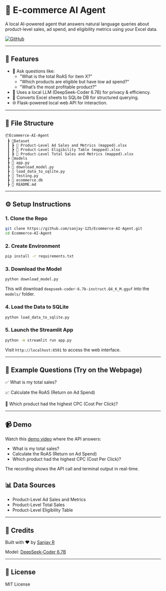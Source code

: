 
# 🛒 E-commerce AI Agent

A local AI-powered agent that answers natural language queries about product-level sales, ad spend, and eligibility metrics using your Excel data.

[![GitHub](https://img.shields.io/badge/Repo-Link-informational?style=flat&logo=github)](https://github.com/sanjay-125/Ecommerce-AI-Agent.git)

---

## 🚀 Features

- 🔎 Ask questions like:
  - "What is the total RoAS for item X?"
  - "Which products are eligible but have low ad spend?"
  - "What’s the most profitable product?"
- 🤖 Uses a local LLM (DeepSeek-Coder 6.7B) for privacy & efficiency.
- 💽 Converts Excel sheets to SQLite DB for structured querying.
- 🌐 Flask-powered local web API for interaction.

---

## 📁 File Structure

```
📦Ecommerce-AI-Agent
 ┣ 📂Dataset
 ┃ ┣ 📄 Product-Level Ad Sales and Metrics (mapped).xlsx
 ┃ ┣ 📄 Product-Level Eligibility Table (mapped).xlsx
 ┃ ┣ 📄 Product-Level Total Sales and Metrics (mapped).xlsx
 ┣ 📂models
 ┣ 📄 app.py
 ┣ 📄 download_model.py
 ┣ 📄 load_data_to_sqlite.py
 ┣ 📄 Testing.py
 ┣ 📄 ecommerce.db
 ┣ 📄 README.md
```

---

## ⚙️ Setup Instructions

### 1. Clone the Repo

```bash
git clone https://github.com/sanjay-125/Ecommerce-AI-Agent.git
cd Ecommerce-AI-Agent
```

### 2. Create Environment

```bash
pip install -r requirements.txt
```

### 3. Download the Model

```bash
python download_model.py
```

This will download `deepseek-coder-6.7b-instruct.Q4_K_M.gguf` into the `models/` folder.

### 4. Load the Data to SQLite

```bash
python load_data_to_sqlite.py
```

### 5. Launch the Streamlit App

```bash
python -m streamlit run app.py
```

Visit `http://localhost:8501` to access the web interface.

---

## 💬 Example Questions (Try on the Webpage)

✅ What is my total sales?

📈 Calculate the RoAS (Return on Ad Spend)

💸 Which product had the highest CPC (Cost Per Click)?

---
## 📹 Demo

Watch this [demo video](https://drive.google.com/file/d/167Y5xcD1GyPZBshVO1ZrZUVJapxr5HpA/view?usp=drivesdk) where the API answers:

- What is my total sales?
- Calculate the RoAS (Return on Ad Spend)
- Which product had the highest CPC (Cost Per Click)?

The recording shows the API call and terminal output in real-time.

## 📊 Data Sources

- Product-Level Ad Sales and Metrics
- Product-Level Total Sales
- Product-Level Eligibility Table

---

## 🤝 Credits

Built with ❤️ by [Sanjay R](https://github.com/sanjay-125)

Model: [DeepSeek-Coder 6.7B](https://huggingface.co/deepseek-ai/deepseek-coder-6.7b-instruct)

---

## 📜 License

MIT License
